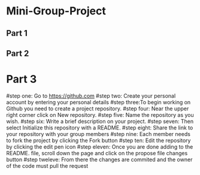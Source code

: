 # Mini-Group-Project
## Part 1 
## Part 2
# Part 3 

#step one: Go to https://github.com
#step two: Create your personal account by entering your personal details 
#step three:To begin working on Github you need to create a project repository.
#step four: Near the upper right corner click on New repository. 
#step five: Name the repository as you wish. 
#step six: Write a brief description on your project.
#step seven: Then select Initialize this repository with a README.
#step eight: Share the link to your repository with your group members
#step nine: Each member needs to fork the project by clicking the Fork button 
#step ten: Edit the repository by clicking the edit pen icon 
#step eleven: Once you are done adding to the README. file, scroll down the page and click on the propose file changes button 
#step tweleve: From there the changes are commited and the owner of the code must pull the request 

